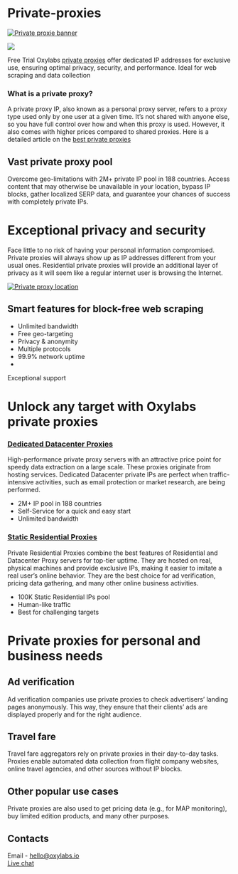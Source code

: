 # Private-proxies

[![Private proxie banner](https://github.com/oxylabs/private-proxies/assets/103110131/8f809a87-2856-441f-ad17-f674395a0803)](https://oxylabs.io/products/private-proxies)

[![](https://dcbadge.vercel.app/api/server/eWsVUJrnG5)](https://discord.gg/GbxmdGhZjq)


Free Trial Oxylabs [private proxies](https://oxylabs.io/products/private-proxies) offer dedicated IP addresses for exclusive use, ensuring optimal privacy, security, and performance. Ideal for web scraping and data collection


### What is a private proxy?

A private proxy IP, also known as a personal proxy server, refers to a proxy type used only by one user at a given time. It’s not shared with anyone else, so you have full control over how and when this proxy is used. However, it also comes with higher prices compared to shared proxies. Here is a detailed article on the [best private proxies](https://medium.com/@oxylabs.io/best-private-proxies-of-2024-a-detailed-guide-fd504cc08222) 


## Vast private proxy pool

Overcome geo-limitations with 2M+ private IP pool in 188 countries. Access content that may otherwise be unavailable in your location, bypass IP blocks, gather localized SERP data, and guarantee your chances of success with completely private IPs.




# Exceptional privacy and security

Face little to no risk of having your personal information compromised. Private proxies will always show up as IP addresses different from your usual ones. Residential private proxies will provide an additional layer of privacy as it will seem like a regular internet user is browsing the Internet.


[![Private proxy location](https://github.com/oxylabs/private-proxies/assets/103110131/10945f76-0e47-4d41-8b22-87be5146d300)](https://oxylabs.io/location-proxy/china)

## Smart features for block-free web scraping

- Unlimited bandwidth
- Free geo-targeting
- Privacy & anonymity
- Multiple protocols
- 99.9% network uptime
- 
Exceptional support


# Unlock any target with Oxylabs private proxies

### [Dedicated Datacenter Proxies](https://oxylabs.io/products/datacenter-proxies/dedicated-datacenter-proxies)

High-performance private proxy servers with an attractive price point for speedy data extraction on a large scale. These proxies originate from hosting services. Dedicated Datacenter private IPs are perfect when traffic-intensive activities, such as email protection or market research, are being performed.

- 2M+ IP pool in 188 countries
- Self-Service for a quick and easy start
- Unlimited bandwidth


### [Static Residential Proxies](https://oxylabs.io/products/static-residential-proxies) 

Private Residential Proxies combine the best features of Residential and Datacenter Proxy servers for top-tier uptime. They are hosted on real, physical machines and provide exclusive IPs, making it easier to imitate a real user’s online behavior. They are the best choice for ad verification, pricing data gathering, and many other online business activities.

- 100K Static Residential IPs pool
- Human-like traffic
- Best for challenging targets


# Private proxies for personal and business needs

## Ad verification 

Ad verification companies use private proxies to check advertisers’ landing pages anonymously. This way, they ensure that their clients’ ads are displayed properly and for the right audience.

## Travel fare

Travel fare aggregators rely on private proxies in their day-to-day tasks. Proxies enable automated data collection from flight company websites, online travel agencies, and other sources without IP blocks.

## Other popular use cases

Private proxies are also used to get pricing data (e.g., for MAP monitoring), buy limited edition products, and many other purposes.

## Contacts
Email - hello@oxylabs.io
<br><a href="https://oxylabs.drift.click/oxybot">Live chat</a>

